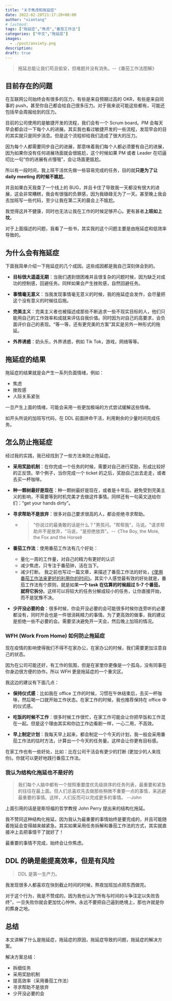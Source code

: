 ```yaml
---
title: "关于焦虑和拖延症"
date: 2022-02-20T21:17:20+08:00
author: "xiantang"
# lastmod: 
tags: ["拖延症","焦虑","番茄工作法"]
categories: ["中文","拖延症"]
images:
  - ./post/anxiety.png
description:
draft: true
---
```



> 拖延总能让我们苟且偷安，但难题并没有消失。--《番茄工作法图解》

## 目前存在的问题

在互联网公司始终会有很多的压力，有些是来自预期过高的 OKR，有些是来自同事的 push，甚至你自己都会给自己很多压力。对于我来说可能这些都有，可能还包括早会周报给到的压力。

目前的公司使用的是敏捷开发的流程，我们会有一个 Scrum board。PM 会每天早会都会过一下每个人的进展。其实我也看过敏捷开发的一些流程，发现早会的目的其实就只是同步消息。但是这个流程却给我们造成了很大的压力。

因为每个人都需要同步自己的进展，那意味着我们每个人都必须要有自己的进展，因为如果你没有任何进展场面就会很尴尬，这个时候如果 PM 或者 Leader 在叨逼叨比一句“你的进展有点慢哦”，会让场面更尴尬。

所以有一段时间，我上班干活优先做一些容易完成的任务，目的就**只是为了让 daily meeting 的时候不尴尬**。

并且如果白天我查了一个线上的 BUG，并且卡住了导致我一天都没有很大的进展，这会非常糟糕，我会有很强的负罪感，因为我碌碌无为了一天。甚至晚上我会去加班写一些代码，至少让我在第二天的晨会上不尴尬。

我觉得这并不健康，同时也无法让我在工作的时候足够开心。更有甚者**上班如上坟**。

对于上面描述的问题，我看了一些书，其实我的这个问题主要是由拖延症和低效率导致的。

## 为什么会有拖延症

下面我简单介绍一下拖延症的几个成因，这些成因都是我自己深刻体会到的。

* **目标很大遥遥无期**：当我们遇到很困难并且很复杂的问题时候，因为缺乏对成功的控制感，回避任务。同样如果会产生挫败感，自然回避任务。

* **事情毫无意义**：当我发现事情毫无意义的时候，我的拖延症会发作，会尽量把这个没有意义的时候往后拖。

* **完美主义**：完美主义者也被描述成那些不断追求一些不现实目标的人，他们只能用自己的工作效率和成就来评估自我价值。同时因为对自己的高要求，会负面评价自己的表现。“等一等，还有更完美的方案”其实是另外一种形式的拖延。

* **外界诱惑**：奶头乐，外界诱惑，例如 Tik Tok，游戏，网络等等。

## 拖延症的结果

拖延症的结果就是会产生一系列负面情绪，例如：

* 焦虑
* 挫败感
* 人际关系紧张

一旦产生上面的情绪，可能会采用一些更加极端的方式尝试缓解这些情绪。

如开头所说的加班写代码，在 DDL 前面拼命干活，利用剩余的少量时间完成任务。

## 怎么防止拖延症

经过我的实践，我已经找到了一些方法来防止拖延症。

* **采用奖励机制**：在你完成一个任务的时候，需要对自己进行奖励，形成比较好的正反馈。举个例子，当你完成一个 ticket 的之后，奖励自己出去走走，或者去买一杯咖啡。

* **种一颗树最好是现在**：种一颗树最好是现在，或者是十年后。避免受到完美主义的影响，不需要等到时机完美才去做这件事情。同样还有一句英文送给你们：“get your hands dirty”。

* **寻求帮助不是放弃**：很多对自己要求很高的人，都会拒绝寻求帮助。
  * > "你说过的最勇敢的话是什么？"男孩问。"帮帮我“，马说。"请求帮助并不是放弃，"马说，"是拒绝放弃"。--《The Boy, the Mole, the Fox and the Horse》

* **番茄工作法**：使用番茄工作法有几个好处：
  * 量化一周的工作量，对自己的精力有更好的认识
  * 减少焦虑，只专注于番茄钟，活在当下。
  * 减少打断。
  我之前也写过一篇文章，来描述了番茄工作法的好处，[《使用番茄工作法来更好的利用你的时间》](https://vim0.com/post/pomodoro_todo/)。其实个人感觉最有效的好处就是，番茄工作法有个原则，就是如果**一个 task 在估算的时候超过 5-7 个番茄，就将它拆分**。这样可以将较大的任务分解成较小的任务，让你直接开始，而不是犹豫不决。

* **少开没必要的会**：很多时候，你会开没必要的会可能很多时候你连旁听的必要都没有，同时开会也是一件很消耗精力的事情。为了更高效的做事，我的建议是拒绝一些不必要的会。需要坚决避免开一天会，然后晚上加班的情况。

### WFH (Work From Home) 如何防止拖延症

现在疫情的影响使得我们不得不在家办公，在家办公的时候，我们需要更加注意自己的状态。

因为在公司可能还好，有工作的氛围，但是在家里你更像是一个孤岛，没有同事在你身边很方便的协作。所以 WFH 更是拖延症的一个重灾区。

我这边的建议有下面几点：

* **保持仪式感**：比如我在 office 工作的时候，习惯在午休结束后，去买一杯咖啡，然后喝一口就开始工作状态。在家工作的时候，我也推荐保持在 office 中的仪式感。

* **吃饭的时候不工作**：很多时候工作很忙，在家工作可能会让你把早饭和工作混在一起。但是这个理由其实和你边工作边看剧一样，一心二用，不高效。

* **早上制定计划**：我每天早上起来，都会制定一个今天的计划，我一般会采用番茄工作法的估时方法，计算出一个今天的任务量。这样会让你更有目标感。

在家工作也有一些好处，比如：比在公司干活会有更少的打断 (更加少的人来找你)。你就可以更好地践行番茄工作法。

### 我认为结构化拖延也不是好的

> 我们每个人脑中都有一个按照重要度优先级排序的任务列表，最重要和紧急的往往在最上面。但人们总喜欢先去做那些稍微不重要一点的事情，来逃避最重要的事情。这样，人们反而可以完成更多的事情。 --John

上面引用的话是是斯坦福的哲学教授 John Perry 提出来的结构化拖延。

我不赞同这种结构化拖延，因为我认为最重要的事情始终是要完成的，并且可能随着拖延会变得越来越紧急。其实如果采用任务拆解和番茄工作法的方式，其实就直接冲上去把事情干了就好了！

最重要的事情不完成，始终会让你焦虑。

## DDL 的确是能提高效率，但是有风险

> DDL 是第一生产力。

我发现很多人都喜欢在快到截止时间的时候，熬夜加班加点把东西做完。

对于这个行为，我是不赞成的。因为我也认为“所有与时间的斗争注定以失败告终”，一旦失败你就会更加忧心忡忡。永远不要把自己逼到绝境上，那也许就是你的葬身之地。

## 总结

本文讲解了什么是拖延症，拖延症的原因，拖延症导致的问题，拖延症的解决方案。

解决方案总结：

* 拆细任务
* 采用奖励机制
* 提高效率（采用番茄工作法）
* 寻求帮助不是放弃
* 少开没必要的会

